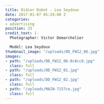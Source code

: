 ```yaml
---
title: Didier Dubot - Lea Seydoux
date: 2017-01-07 05:24:00 Z
categories:
- advertising
position: 33
credit_text: |-
  Photographer: Victor Demarchelier

  Model: Lea Seydoux
thumbnail_image: "/uploads/DD_FW12_06.jpg"
images:
- path: "/uploads/DD_FW12_06-8c8cc0.jpg"
  class: full
- path: "/uploads/DD_FW12_01.jpg"
  class: full
- path: "/uploads/DD_FW12_02.jpg"
  class: full
- path: "/uploads/MAIN-7157ce.jpg"
  class: full
---
```


